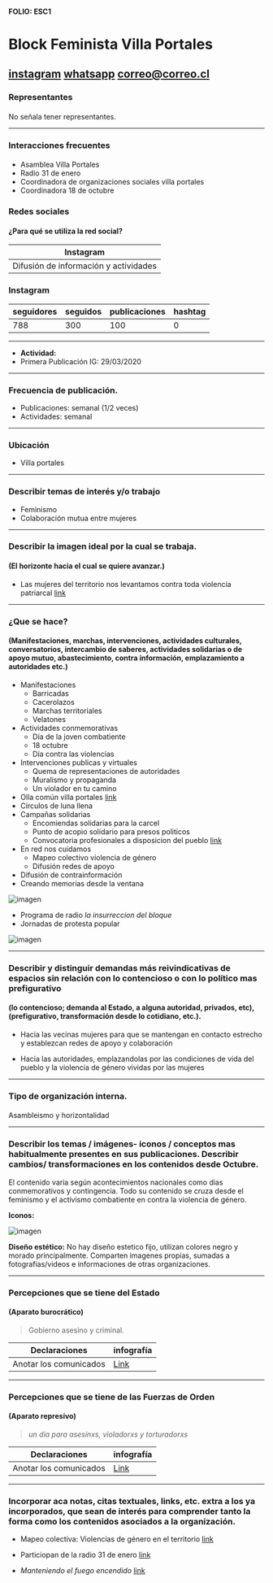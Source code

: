 #### FOLIO: ESC1
# Block Feminista Villa Portales

[instagram](https://www.instagram.com/blockfeministavillaportales/)
[whatsapp](+56976018443)
<correo@correo.cl>
---

### Representantes
#### 
No señala tener representantes.

---
### Interacciones frecuentes
#### 
* Asamblea Villa Portales
* Radio 31 de enero
* Coordinadora de organizaciones sociales villa portales
* Coordinadora 18 de octubre

### Redes sociales
#### ¿Para qué se utiliza la red social?
| Instagram | 
|---|
| Difusión de información y actividades|

### **Instagram**
| seguidores | seguidos | publicaciones | hashtag 
|---|---|---|---|
|788|300|100| 0

---
* **Actividad:**   
* Primera Publicación IG: 29/03/2020

---
### Frecuencia de publicación.
* Publicaciones: semanal (1/2 veces)
* Actividades: semanal

---
### Ubicación
* Villa portales

---
### Describir temas de interés y/o trabajo
* Feminismo
* Colaboración mutua entre mujeres

---
### Describir la imagen ideal por la cual se trabaja.
#### (El horizonte hacia el cual se quiere avanzar.)
* Las mujeres del territorio nos levantamos contra toda violencia patriarcal [link](https://www.instagram.com/p/CIFI02Hp4RJ/)

---
### ¿Que se hace?
#### (Manifestaciones, marchas, intervenciones, actividades culturales, conversatorios, intercambio de saberes, actividades solidarias o de apoyo mutuo, abastecimiento, contra información, emplazamiento a autoridades etc.)
* Manifestaciones
    * Barricadas
    * Cacerolazos
    * Marchas territoriales
    * Velatones
* Actividades conmemorativas
    * Día de la joven combatiente
    * 18 octubre
    * Día contra las violencias 
* Intervenciones publicas y virtuales
    * Quema de representaciones de autoridades
    * Muralismo y propaganda
    * Un violador en tu camino
* Olla común villa portales [link](https://www.instagram.com/p/CA71tiaJGlU/)
* Circulos de luna llena
* Campañas solidarias
    * Encomiendas solidarias para la carcel
    * Punto de acopio solidario para presos politicos
    * Convocatoria profesionales a disposicion del pueblo [link](https://www.instagram.com/p/B_u9tmLJ_rh/)
* En red nos cuidamos
    * Mapeo colectivo violencia de género
    * Difusión redes de apoyo
* Difusión de contrainformación
* Creando memorias desde la ventana

![imagen](imagen1esc1.png)

* Programa de radio *la insurreccion del bloque*
* Jornadas de protesta popular

![imagen](imagen3esc1.png)


---
### Describir y distinguir demandas más reivindicativas de espacios sin relación con lo contencioso o con lo político mas prefigurativo
#### (lo contencioso; demanda al Estado, a alguna autoridad, privados, etc), (prefigurativo, transformación desde lo cotidiano, etc.).
* Hacia las vecinas mujeres para que se mantengan en contacto estrecho y establezcan redes de apoyo y colaboración

* Hacia las autoridades, emplazandolas por las condiciones de vida del pueblo y la violencia de género vividas por las mujeres 

---
### Tipo de organización interna.
#### 
Asambleismo y horizontalidad

---
### Describir los temas / imágenes- iconos / conceptos mas habitualmente presentes en sus publicaciones. Describir cambios/ transformaciones en los contenidos desde Octubre.
El contenido varia según acontecimientos nacionales como dias conmemorativos y contingencia. Todo su contenido se cruza desde el feminismo y el activismo combatiente en contra la violencia de género. 

**Iconos:**

![imagen](imagen2esc1.png)

**Diseño estético:**
No hay diseño estetico fijo, utilizan colores negro y morado principalmente. Comparten imagenes propias, sumadas a fotografias/videos e informaciones de otras organizaciones.

---
### Percepciones que se tiene del Estado
#### (Aparato burocrático)
> Gobierno asesino y criminal.

| Declaraciones | infografía | 
|---|---|
|Anotar los comunicados | [Link]() |

---
### Percepciones que se tiene de las Fuerzas de Orden
#### (Aparato represivo)
> *un día para asesinxs, violadorxs y torturadorxs*

| Declaraciones | infografía | 
|---|---|
|Anotar los comunicados | [Link]() |


---
### Incorporar aca notas, citas textuales, links, etc. extra a los ya incorporados, que sean de interés para comprender tanto la forma como los contenidos asociados a la organización.
* Mapeo colectiva: Violencias de género en el territorio [link](https://docs.google.com/forms/d/e/1FAIpQLSeyuhevSoS327z537BJdGU6rKhDacDnPhEYDrFc3qcF6tYClA/viewform)

* Particiopan de la radio 31 de enero [link](https://radio31deenero.org)

* *Manteniendo el fuego encendido* [link](https://www.instagram.com/p/B-lUBDgJghX/)